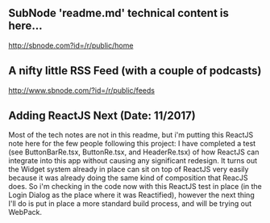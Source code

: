 ## SubNode 'readme.md' technical content is here...

http://sbnode.com?id=/r/public/home

## A nifty little RSS Feed (with a couple of podcasts)

http://www.sbnode.com/?id=/r/public/feeds

## Adding ReactJS Next (Date: 11/2017)

Most of the tech notes are not in this readme, but i'm putting this ReactJS note here for the few
people following this project: I have completed a test (see ButtonBarRe.tsx, ButtonRe.tsx, and HeaderRe.tsx)
of how ReactJS can integrate into this app without causing any significant redesign. It turns out the 
Widget system already in place can sit on top of ReactJS very easily because it was already doing the same kind 
of composition that ReacJS does. So i'm checking in the code now with this ReactJS test in place (in the Login Dialog 
as the place where it was Reactified), however the next thing I'll do is put in place a more standard build process, 
and will be trying out WebPack.
